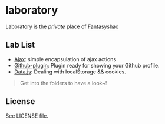 laboratory
==========

Laboratory is the *private* place of [Fantasyshao](https://github.com/SFantasy)

## Lab List

* [Ajax](https://github.com/SFantasy/laboratory/tree/master/Ajax): simple encapsulation of ajax actions
* [Github-plugin](https://github.com/SFantasy/laboratory/tree/master/Github-plugin): Plugin ready for showing your Github profile.
* [Data.js](https://github.com/SFantasy/laboratory/tree/master/Data.js): Dealing with localStorage && cookies.

> Get into the folders to have a look~!

## License

See LICENSE file.